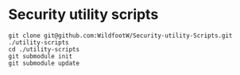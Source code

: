 # Security utility scripts

```
git clone git@github.com:WildfootW/Security-utility-Scripts.git ./utility-scripts
cd ./utility-scripts
git submodule init
git submodule update
```
